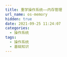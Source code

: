 ```yaml
---
title: 重学操作系统——内存管理
url_name: os-memory
hidden: true
date: 2021-09-25 11:24:07
categories:
  - 操作系统
tags:
  - 操作系统
  - 基础知识
---
```

